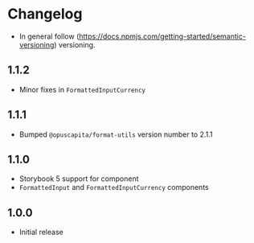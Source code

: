 # Changelog

* In general follow (https://docs.npmjs.com/getting-started/semantic-versioning) versioning.

## <next>

## 1.1.2
* Minor fixes in `FormattedInputCurrency`

## 1.1.1
* Bumped `@opuscapita/format-utils` version number to 2.1.1

## 1.1.0
* Storybook 5 support for component
* `FormattedInput` and `FormattedInputCurrency` components

## 1.0.0
* Initial release
